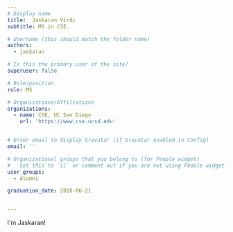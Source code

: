 ```yaml
---
# Display name
title:  Jaskaran Virdi  
subtitle: MS in CSE.

# Username (this should match the folder name)
authors:
  - jaskaran

# Is this the primary user of the site?
superuser: false

# Role/position
role: MS

# Organizations/Affiliations
organizations:
  - name: CSE, UC San Diego
    url: 'https://www.cse.ucsd.edu'


# Enter email to display Gravatar (if Gravatar enabled in Config)
email: ''

# Organizational groups that you belong to (for People widget)
#   Set this to `[]` or comment out if you are not using People widget.
user_groups:
  - Alumni

graduation_date: 2018-06-21


---
```


I'm Jaskaran!